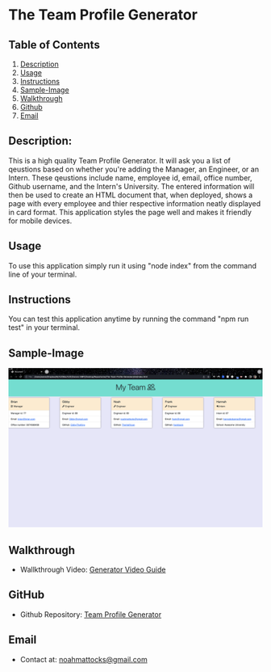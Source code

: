 # The Team Profile Generator


## Table of Contents
1. [Description](#Description)
2. [Usage](#Usage)
3. [Instructions](#Instructions)
4. [Sample-Image](#Sample-Image)
5. [Walkthrough](#Wlkthrough)
6. [Github](#Github)
7. [Email](#Email)  

## Description:
This is a high quality Team Profile Generator. It will ask you a list of qeustions based on whether you're adding the Manager, an Engineer, or an Intern. These qeustions include name, employee id, email, office number, Github username, and the Intern's University. The entered information will then be used to create an HTML document that, when deployed, shows a page with every employee and thier respective information neatly displayed in card format. This application styles the page well and makes it friendly for mobile devices. 

## Usage
To use this application simply run it using "node index" from the command line of your terminal.

## Instructions
You can test this application anytime by running the command "npm run test" in your terminal.

## Sample-Image

![Sample-Image](https://raw.githubusercontent.com/TheHalfrican/The-Team-Profile-Generator/main/images/Sample-Image.png)

## Walkthrough

- Wallkthrough Video: [Generator Video Guide](https://drive.google.com/file/d/1qI2ZN-csVi1tRlsToMMy5sg08Sib_4uk/view?usp=sharing)

## GitHub
- Github Repository: [Team Profile Generator](https://github.com/TheHalfrican/The-Team-Profile-Generator)
## Email
- Contact at: [noahmattocks@gmail.com](mailto:noahmattocks@gmail.com)